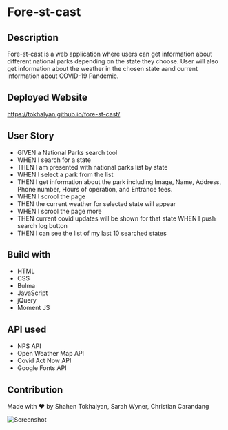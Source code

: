 # Fore-st-cast

## Description
Fore-st-cast is a web application where users can get information about different national parks depending on the state they choose. User will also get information about the weather in the chosen state aand current information about COVID-19 Pandemic.

## Deployed Website
https://tokhalyan.github.io/fore-st-cast/

## User Story
- GIVEN a National Parks search tool
- WHEN I search for a state
- THEN I am presented with national parks list by state<br>
- WHEN I select a park from the list
- THEN I get information about the park including Image, Name, Address, Phone number, Hours of operation, and Entrance fees. 
- WHEN I scrool the page 
- THEN the current weather for selected state will appear
- WHEN I scrool the page more
- THEN current covid updates will be shown for that state
WHEN I push search log button
- THEN I can see the list of my last 10 searched states

## Build with
* HTML
* CSS
* Bulma
* JavaScript
* jQuery
* Moment JS

## API used
* NPS API 
* Open Weather Map API
* Covid Act Now API
* Google Fonts API

## Contribution
Made with ❤ by Shahen Tokhalyan, Sarah Wyner, Christian Carandang

![Screenshot](./assets/images/screenshot.png)